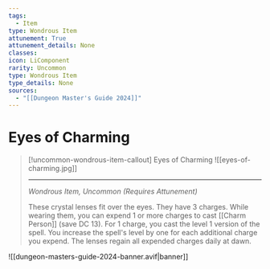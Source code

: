 ```yaml
---
tags:
  - Item
type: Wondrous Item
attunement: True
attunement_details: None
classes:
icon: LiComponent
rarity: Uncommon
type: Wondrous Item
type_details: None
sources: 
  - "[[Dungeon Master's Guide 2024]]"
---
```

# Eyes of Charming
>[!uncommon-wondrous-item-callout] Eyes of Charming
>![[eyes-of-charming.jpg]]
>
>- - -
>_Wondrous Item, Uncommon (Requires Attunement)_
>
>These crystal lenses fit over the eyes. They have 3 charges. While wearing them, you can expend 1 or more charges to cast [[Charm Person]] (save DC 13). For 1 charge, you cast the level 1 version of the spell. You increase the spell's level by one for each additional charge you expend. The lenses regain all expended charges daily at dawn.

![[dungeon-masters-guide-2024-banner.avif|banner]]